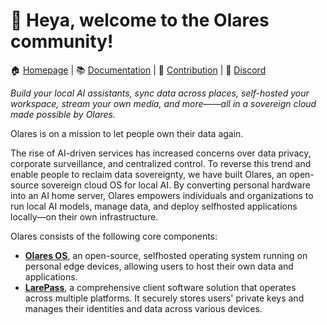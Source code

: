  
# 👋 Heya, welcome to the Olares community!

🏠 [Homepage](https://www.olares.xyz/) | 📚 [Documentation](https://docs.olares.xyz) | 🙋‍ [Contribution](https://docs.olares.xyz/developer/contribute/terminus-os.html) | 🙌 [Discord](https://discord.com/invite/BzfqrgQPDK)

*Build your local AI assistants, sync data across places, self-hosted your workspace, stream your own media, and more——all in a sovereign cloud made possible by Olares.*

Olares is on a mission to let people own their data again.

The rise of AI-driven services has increased concerns over data privacy, corporate surveillance, and centralized control. To reverse this trend and enable people to reclaim data sovereignty, we have built Olares, an open-source sovereign cloud OS for local AI. By converting personal hardware into an AI home server, Olares empowers individuals and organizations to run local AI models, manage data, and deploy selfhosted applications locally—on their own infrastructure. 

Olares consists of the following core components:

- [**Olares OS**](https://github.com/beclab/olares), an open-source, selfhosted operating system running on personal edge devices, allowing users to host their own data and applications.
- [**LarePass**](https://www.olares.xyz/larepass), a comprehensive client software solution that operates across multiple platforms. It securely stores users' private keys and manages their identities and data across various devices.




